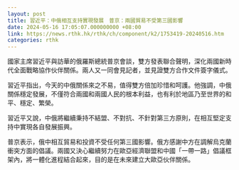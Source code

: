 ```yaml
---
layout: post
title: 習近平：中俄相互支持實現發展　普京：兩國貿易不受第三國影響
date: 2024-05-16 17:05:07.000000000 +08:00
link: https://news.rthk.hk/rthk/ch/component/k2/1753419-20240516.htm
categories: rthk
---
```


國家主席習近平與訪華的俄羅斯總統普京會談，雙方發表聯合聲明，深化兩國新時代全面戰略協作伙伴關係。兩人又一同會見記者，並見證雙方合作文件簽字儀式。

習近平指出，今天的中俄關係來之不易，值得雙方倍加珍惜和呵護。他強調，中俄關係穩定發展，不僅符合兩國和兩國人民的根本利益，也有利於地區乃至世界的和平、穩定、繁榮。

習近平又說，中俄將繼續秉持不結盟、不對抗、不針對第三方原則，在相互堅定支持中實現各自發展振興。

普京表示，俄中相互貿易和投資不受任何第三國影響。俄方感謝中方在調解烏克蘭衝突方面的倡議。兩國又決心繼續努力在歐亞經濟聯盟和中國「一帶一路」倡議框架內，將一體化進程結合起來，目的是在未來建立大歐亞伙伴關係。
